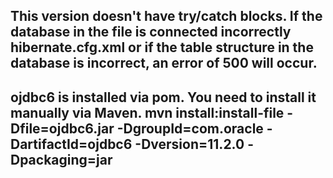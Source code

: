 This version doesn't have try/catch blocks. 
If the database in the file is connected incorrectly hibernate.cfg.xml or if the table structure in the database is incorrect, an error of 500 will occur.
---------------------------------------------------------------------------------
ojdbc6 is installed via pom. You need to install it manually via Maven.
mvn install:install-file -Dfile=ojdbc6.jar -DgroupId=com.oracle -DartifactId=ojdbc6 -Dversion=11.2.0 -Dpackaging=jar
---------------------------------------------------------------------------------
